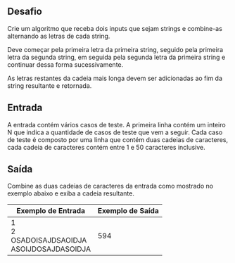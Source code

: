 ## Desafio

Crie um algoritmo que receba dois inputs que sejam strings e combine-as
alternando as letras de cada string. 

Deve começar pela primeira letra da primeira string, seguido pela primeira
letra da segunda string, em seguida pela segunda letra da primeira string e
continuar dessa forma sucessivamente.

As letras restantes da cadeia mais longa devem ser adicionadas ao fim da
string resultante e retornada.

## Entrada

A entrada contém vários casos de teste. A primeira linha contém um inteiro N
que indica a quantidade de casos de teste que vem a seguir. Cada caso de teste
é composto por uma linha que contém duas cadeias de caracteres, cada cadeia de
caracteres contém entre 1 e 50 caracteres inclusive.

## Saída

Combine as duas cadeias de caracteres da entrada como mostrado no exemplo
abaixo e exiba a cadeia resultante. 

| Exemplo de Entrada | Exemplo de Saída|
| ---|--- |
| 1<br />2<br />OSADOISAJDSAOIDJA<br />ASOIJDOSAJDASOIDJA | 594 |

